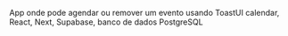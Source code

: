 App onde pode agendar ou remover um evento usando ToastUI calendar, React, Next, Supabase, banco de dados PostgreSQL

